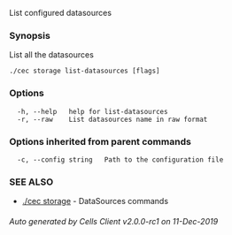 List configured datasources

### Synopsis

List all the datasources

```
./cec storage list-datasources [flags]
```

### Options

```
  -h, --help   help for list-datasources
  -r, --raw    List datasources name in raw format
```

### Options inherited from parent commands

```
  -c, --config string   Path to the configuration file
```

### SEE ALSO

* [./cec storage](./cec-storage)	 - DataSources commands

###### Auto generated by Cells Client v2.0.0-rc1 on 11-Dec-2019
